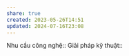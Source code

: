 ```yaml
---
share: true
created: 2023-05-26T14:51
updated: 2024-07-16T23:08
---
```

Nhu cầu công nghệ::
Giải pháp kỹ thuật::

